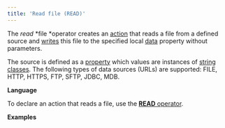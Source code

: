 ```yaml
---
title: 'Read file (READ)'
---
```


The *read* *file *operator creates an [action](Actions.md) that reads a file from a defined source and [writes](Property_change_CHANGE_.md) this file to the specified local [data](Data_properties_DATA_.md) property without parameters.

The source is defined as a [property](Properties.md) which values are instances of [string classes](Built-in_classes.md). The following types of data sources (URLs) are supported: FILE, HTTP, HTTPS, FTP, SFTP, JDBC, MDB.

**Language**

To declare an action that reads a file, use the [**READ** operator](READ_operator.md).

**Examples**


